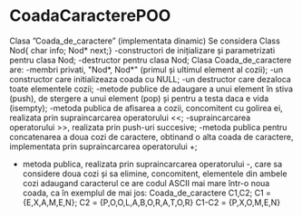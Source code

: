 # CoadaCaracterePOO


Clasa ”Coada_de_caractere” (implementata dinamic)
Se considera
Class Nod{ char info; Nod* next;}
-constructori de inițializare și parametrizati pentru clasa Nod;
-destructor pentru clasa Nod;
Clasa Coada_de_caractere are:
-membri privati, "Nod*, Nod*" (primul și ultimul element al cozii);
-un constructor care initializeaza coada cu NULL;
-un destructor care dezaloca toate elementele cozii;
-metode publice de adaugare a unui element în stiva (push), de stergere a unui element (pop)
și pentru a testa daca e vida (isempty);
-metoda publica de afisarea a cozii, concomitent cu golirea ei, realizata prin supraincarcarea operatorului <<;
-supraincarcarea operatorului >>, realizata prin push-uri succesive;
-metoda publica pentru concatenarea a doua cozi de caractere, obtinand o alta coada de caractere, implementata prin supraincarcarea operatorului +;
- metoda publica, realizata prin supraincarcarea operatorului -, care sa considere doua cozi și sa elimine,
concomitent, elementele din ambele cozi adaugand caracterul ce are codul ASCII mai mare într-o noua coada, ca în exemplul de mai jos:
Coada_de_caractere C1,C2;
C1 = {E,X,A,M,E,N}; C2 = {P,O,O,L,A,B,O,R,A,T,O,R}
C1-C2 = {P,X,O,M,E,N}
